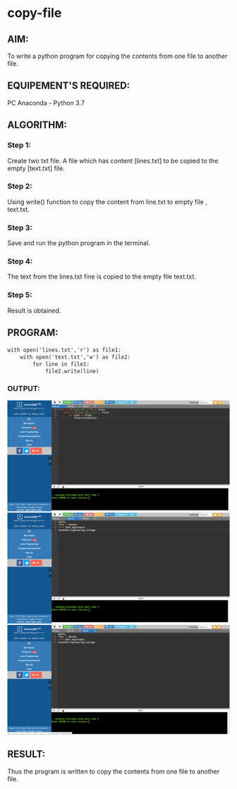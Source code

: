 # copy-file
## AIM:
To write a python program for copying the contents from one file to another file.
## EQUIPEMENT'S REQUIRED: 
PC
Anaconda - Python 3.7
## ALGORITHM: 
### Step 1:
Create two txt file. A file which has content [lines.txt] to be copied to the empty [text.txt] file.

### Step 2: 
Using write() function to copy the content from line.txt to empty file , text.txt.
 
### Step 3: 
Save and run the python program in the terminal.

### Step 4:  
The text from the lines.txt fine is copied to the empty file text.txt.

### Step 5: 
Result is obtained. 

## PROGRAM:
~~~
with open('lines.txt','r') as file1:
    with open('text.txt','w') as file2:
        for line in file1:
            file2.write(line)
~~~

### OUTPUT:
![output](copy1.png)
![output](copy2.png)
![output](copy3.png)



## RESULT:
Thus the program is written to copy the contents from one file to another file.